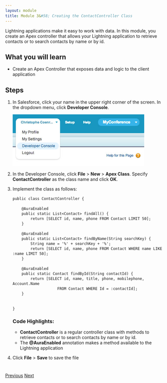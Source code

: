 ```yaml
---
layout: module
title: Module 3&#58; Creating the ContactController Class
---
```


Lightning applications make it easy to work with data. In this module, you create an Apex controller that allows your Lightning application to retrieve contacts or to search contacts by name or by id.

## What you will learn
- Create an Apex Controller that exposes data and logic to the client application


## Steps

1. In Salesforce, click your name in the upper right corner of the screen. In the dropdown menu, click **Developer Console**.

    ![](images/devconsole.jpg)

1. In the Developer Console, click **File** > **New** > **Apex Class**. Specify **ContactController** as the class name and click **OK**.

2. Implement the class as follows:

    ```
    public class ContactController {

        @AuraEnabled
        public static List<Contact> findAll() {
            return [SELECT id, name, phone FROM Contact LIMIT 50];
        }

        @AuraEnabled
        public static List<Contact> findByName(String searchKey) {
            String name = '%' + searchKey + '%';
            return [SELECT id, name, phone FROM Contact WHERE name LIKE :name LIMIT 50];
        }

        @AuraEnabled
        public static Contact findById(String contactId) {
            return [SELECT id, name, title, phone, mobilephone, Account.Name
                        FROM Contact WHERE Id = :contactId];
        }


    }
    ```


    ### Code Highlights:
    - **ContactController** is a regular controller class with methods to retrieve contacts or to search contacts by name or by id.
    - The **@AuraEnabled** annotation makes a method available to the Lightning application

1. Click **File** > **Save** to save the file


<div class="row" style="margin-top:40px;">
<div class="col-sm-12">
<a href="Creating-the-Application.html" class="btn btn-default"><i class="glyphicon glyphicon-chevron-left"></i> Previous</a>
<a href="Accessing-Data-using-SOQL-and-DML.html" class="btn btn-default pull-right">Next <i class="glyphicon glyphicon-chevron-right"></i></a>
</div>
</div>
